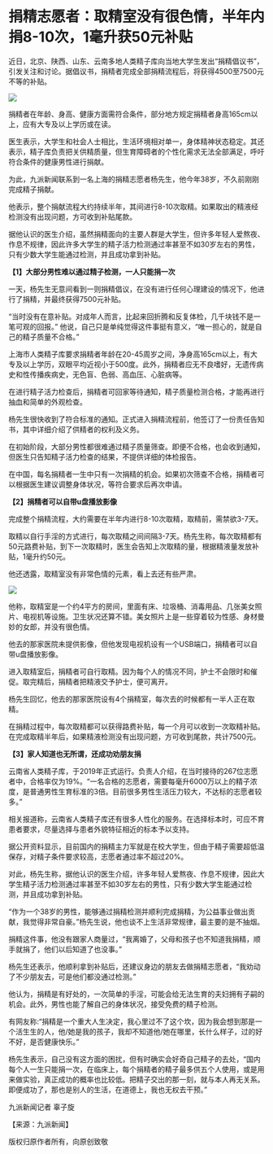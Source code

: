 # 捐精志愿者：取精室没有很色情，半年内捐8-10次，1毫升获50元补贴

近日，北京、陕西、山东、云南多地人类精子库向当地大学生发出“捐精倡议书”，引发关注和讨论。据倡议书，捐精者完成全部捐精流程后，将获得4500至7500元不等的补贴。

![](https://inews.gtimg.com/newsapp_bt/0/15658612914/1000)

捐精者在年龄、身高、健康方面需符合条件，部分地方规定捐精者身高165cm以上，应有大专及以上学历或在读。

医生表示，大学生和社会人士相比，生活环境相对单一，身体精神状态稳定。其还表示，精子库负责把关供精质量，但生育障碍者的个性化需求无法全部满足，呼吁符合条件的健康男性进行捐献。

为此，九派新闻联系到一名上海的捐精志愿者杨先生，他今年38岁，不久前刚刚完成精子捐献。

他表示，整个捐献流程大约持续半年，其间进行8-10次取精。如果取出的精液经检测没有出现问题，方可收到补贴尾款。

据他认识的医生介绍，虽然捐精面向的主要人群是大学生，但许多年轻人爱熬夜、作息不规律，因此许多大学生的精子活力检测通过率甚至不如30岁左右的男性，只有少数大学生能通过检测，并且成功拿到补贴。

**【1】大部分男性难以通过精子检测，一人只能捐一次**

一天，杨先生无意间看到一则捐精倡议，在没有进行任何心理建设的情况下，他进行了捐精，并最终获得7500元补贴。

“当时没有在意补贴。对成年人而言，比起来回折腾和反复体检，几千块钱不是一笔可观的回报。”
他说，自己只是单纯觉得这件事挺有意义，“唯一担心的，就是自己的精子质量不合格。”

上海市人类精子库要求捐精者年龄在20-45周岁之间，净身高165cm以上，有大专及以上学历，双眼平均近视小于500度。此外，捐精者应无不良嗜好，无遗传病史和性传播疾病史，无色盲、色弱、高血压、心脏病等。

在进行精子活力检查后，捐精者可回家等待通知，精子质量检测合格，才能再进行抽血和简单的外观检查。

杨先生很快收到了符合标准的通知。正式进入捐精流程前，他签订了一份责任告知书，其中详细介绍了供精者的权利及义务。

在初始阶段，大部分男性都很难通过精子质量筛查。即便不合格，也会收到通知，但医生只告知精子活力检查的结果，不提供详细的体检报告。

在中国，每名捐精者一生中只有一次捐精的机会。如果初次筛查不合格，捐精者可以根据医生建议调整身体状况，等符合要求后再次申请。

**【2】捐精者可以自带u盘播放影像**

完成整个捐精流程，大约需要在半年内进行8-10次取精，取精前，需禁欲3-7天。

取精以自行手淫的方式进行，每次取精之间间隔3-7天。杨先生称，每次取精都有50元路费补贴，到下一次取精时，医生会告知上次取精的量，根据精液量发放补贴，1毫升约50元。

他还透露，取精室没有非常色情的元素，看上去还有些严肃。

![](https://inews.gtimg.com/newsapp_bt/0/15658612918/1000)

他称，取精室是一个约4平方的房间，里面有床、垃圾桶、消毒用品、几张美女照片、电视机等设施。卫生状况还算不错。美女照片上是一些穿着较为性感、身材曼妙的女郎，并没有很色情。

他去的那家医院未提供影像，但他发现电视机设有一个USB端口，捐精者可以自带u盘播放影像。

进入取精室后，捐精者可自行取精。因为每个人的情况不同，护士不会限时和催促。取完精后，捐精者把精液交予护士，便可离开。

杨先生回忆，他去的那家医院设有4个捐精室，每次去的时候都有一半人正在取精。

在捐精过程中，每次取精都可以获得路费补贴，每一个月可以收到一次取精补贴。在完成取精半年后，如果精液检测没有出现问题，方可收到尾款，共计7500元。

**【3】家人知道也无所谓，还成功劝朋友捐**

云南省人类精子库，于2019年正式运行。负责人介绍，在当时接待的267位志愿者中，合格率仅为19%。“一名合格的志愿者，需要每毫升6000万以上的精子浓度，是普通男性生育标准的3倍。目前很多男性生活压力较大，不达标的志愿者较多。”

相关报道称，云南省人类精子库还有很多人性化的服务。在选择标本时，可应不育患者要求，尽量选择与患者外貌特征相近的标本予以支持。

据公开资料显示，目前国内的捐精主力军就是在校大学生，但由于精子需要超低温保存，对精子条件要求较高，志愿者通过率不超过20%。

对此，杨先生称，据他认识的医生介绍，许多年轻人爱熬夜、作息不规律，因此大学生精子活力检测通过率甚至不如30岁左右的男性，只有少数大学生能通过检测，并且成功拿到补贴。

“作为一个38岁的男性，能够通过捐精检测并顺利完成捐精，为公益事业做出贡献，我觉得非常自豪。”杨先生说，他也谈不上生活非常规律，最主要的是不抽烟。

捐精这件事，他没有跟家人商量过，“我离婚了，父母和孩子也不知道我捐精，顺手就捐了，他们以后知道了也没事。”

杨先生还表示，他顺利拿到补贴后，还建议身边的朋友去做捐精志愿者，“我劝动了不少朋友去，可是他们都没通过检测。”

他认为，捐精是有好处的，一次简单的手淫，可能会给无法生育的夫妇拥有子嗣的机会。此外，男性也能了解自己的身体状况，接受免费的精子检测。

有网友称:“捐精是一个重大人生决定，我心里过不了这个坎，因为我会想到那是一个活生生的人，他/她是我的孩子，我却不知道他/她在哪里，长什么样子，过的好不好，是否健康快乐。”

杨先生表示，自己没有这方面的困扰，但有时确实会好奇自己精子的去处，“国内每个人一生只能捐一次，在临床上，每个捐精者的精子最多供五个人使用，或是用来做实验，真正成功的概率也比较低。把精子交出的那一刻，就与本人再无关系。即便成功了，那也是别人的生活，在道德上，我也无权去干预。”

九派新闻记者 辜子旋

【来源：九派新闻】

版权归原作者所有，向原创致敬

